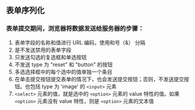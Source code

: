## 表单序列化

### 表单提交期间，浏览器将数据发送给服务器的步骤：

1. 表单字段的名称和值进行 URL 编码，使用和号（&） 分隔    
2. 是不发送禁用的表单字段    
3. 只发送勾选的复选框和单选按钮
4. 不发送 type 为 "reset" 和 "button" 的按钮    
5. 多选选择框中的每个选中的值单独一个条目      
6. 在单击提交按钮提交表单的情况下，也会发送提交按钮；否则，不发送提交按钮。也包括 type 为 'image' 的 `<input>` 元素     
7. `<select>` 元素的值，就是选中的 `<option>` 元素的 value 特性的值。如果 `<option>` 元素没有 value 特性，则是 `<option>` 元素的文本值